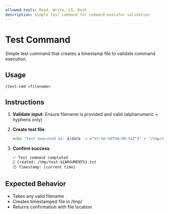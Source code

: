 ```yaml
---
allowed-tools: Read, Write, LS, Bash
description: Simple test command for command-executor validation
---
```


# Test Command

Simple test command that creates a timestamp file to validate command execution.

## Usage
```
/test-cmd <filename>
```

## Instructions

1. **Validate input**: Ensure filename is provided and valid (alphanumeric + hyphens only)

2. **Create test file**: 
   ```bash
   echo "Test executed at: $(date -u +"%Y-%m-%dT%H:%M:%SZ")" > "/tmp/test-${ARGUMENTS}.txt"
   ```

3. **Confirm success**:
   ```
   ✅ Test command completed
   📁 Created: /tmp/test-${ARGUMENTS}.txt
   🕒 Timestamp: [current time]
   ```

## Expected Behavior
- Takes any valid filename
- Creates timestamped file in /tmp/
- Returns confirmation with file location